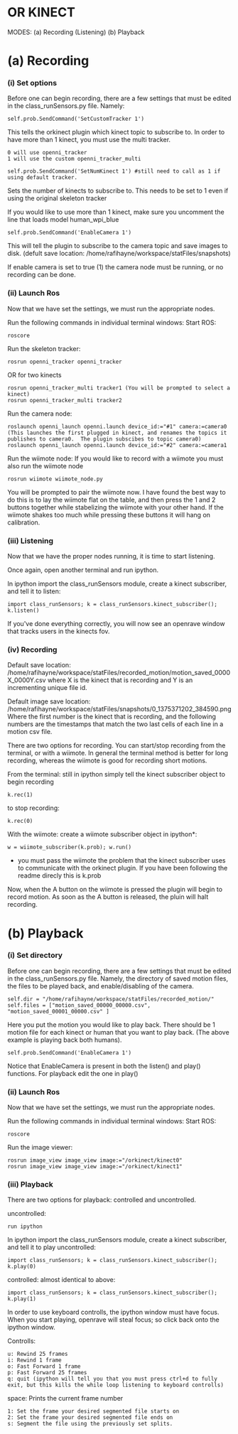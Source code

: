 OR KINECT
==========================

MODES:
    (a) Recording (Listening)
    (b) Playback


# (a) Recording

### (i) Set options

Before one can begin recording, there are a few settings that must be edited in the class_runSensors.py file.  Namely:

    self.prob.SendCommand('SetCustomTracker 1')

This tells the orkinect plugin which kinect topic to subscribe to. In order to have more than 1 kinect, you must use the multi tracker.

    0 will use openni_tracker
    1 will use the custom openni_tracker_multi
    
    self.prob.SendCommand('SetNumKinect 1') #still need to call as 1 if using default tracker.

Sets the number of kinects to subscribe to.  This needs to be set to 1 even if using the original skeleton tracker

If you would like to use more than 1 kinect, make sure you uncomment the line that loads model human_wpi_blue

    self.prob.SendCommand('EnableCamera 1')
    
This will tell the plugin to subscribe to the camera topic and save images to disk. (defult save location: /home/rafihayne/workspace/statFiles/snapshots)

If enable camera is set to true (1) the camera node must be running, or no recording can be done.

    
### (ii) Launch Ros

Now that we have set the settings, we must run the appropriate nodes.

Run the following commands in individual terminal windows:
Start ROS:

    roscore

Run the skeleton tracker:

    rosrun openni_tracker openni_tracker

OR for two kinects

    rosrun openni_tracker_multi tracker1 (You will be prompted to select a kinect)
    rosrun openni_tracker_multi tracker2

Run the camera node:

    roslaunch openni_launch openni.launch device_id:="#1" camera:=camera0 (This launches the first plugged in kinect, and renames the topics it publishes to camera0.  The plugin subscibes to topic camera0)
    roslaunch openni_launch openni.launch device_id:="#2" camera:=camera1

Run the wiimote node:
If you would like to record with a wiimote you must also run the wiimote node

    rosrun wiimote wiimote_node.py

You will be prompted to pair the wiimote now.  I have found the best way to do this is to lay the wiimote flat on the table, and then press the 1 and 2 buttons together while stabelizing the wiimote with your other hand.  If the wiimote shakes too much while pressing these buttons it will hang on calibration.

### (iii) Listening

Now that we have the proper nodes running, it is time to start listening.

Once again, open another terminal and run ipython.
                   
In ipython import the class_runSensors module, create a kinect subscriber, and tell it to listen:

    import class_runSensors; k = class_runSensors.kinect_subscriber(); k.listen()

If you've done everything correctly, you will now see an openrave window that tracks users in the kinects fov.

### (iv) Recording

Default save location: /home/rafihayne/workspace/statFiles/recorded_motion/motion_saved_0000X_0000Y.csv  where X is the kinect that is recording and Y is an incrementing unique file id.

Default image save location: /home/rafihayne/workspace/statFiles/snapshots/0_1375371202_384590.png
Where the first number is the kinect that is recording, and the following numbers are the timestamps that match the two last cells of each line in a motion csv file.
        
There are two options for recording.  You can start/stop recording from the terminal, or with a wiimote.  In general the terminal method is better for long recording, whereas the wiimote is good for recording short motions.

From the terminal: 
still in ipython simply tell the kinect subscriber object to begin recording

    k.rec(1)

to stop recording:

    k.rec(0)
            
With the wiimote:
create a wiimote subscriber object in ipython*:

    w = wiimote_subscriber(k.prob); w.run()

* you must pass the wiimote the problem that the kinect subscriber uses to communicate with the orkinect plugin. If you have been following the readme direcly this is k.prob

Now, when the A button on the wiimote is pressed the plugin will begin to record motion.  As soon as the A button is released, the pluin will halt recording.

# (b) Playback

### (i) Set directory

Before one can begin recording, there are a few settings that must be edited in the class_runSensors.py file.  Namely, the directory of saved motion files, the files to be played back, and enable/disabling of the camera.

    self.dir = "/home/rafihayne/workspace/statFiles/recorded_motion/"
    self.files = ["motion_saved_00000_00000.csv", "motion_saved_00001_00000.csv" ]

Here you put the motion you would like to play back.  There should be 1 motion file for each kinect or human that you want to play back. (The above example is playing back both humans).

    self.prob.SendCommand('EnableCamera 1')
    
Notice that EnableCamera is present in both the listen() and play() functions.  For playback edit the one in play()


### (ii) Launch Ros

Now that we have set the settings, we must run the appropriate nodes.

Run the following commands in individual terminal windows:
Start ROS:

    roscore
    
Run the image viewer:

    rosrun image_view image_view image:="/orkinect/kinect0"
    rosrun image_view image_view image:="/orkinect/kinect1"

### (iii) Playback

There are two options for playback: controlled and uncontrolled.

uncontrolled:

    run ipython

In ipython import the class_runSensors module, create a kinect subscriber, and tell it to play uncontrolled:

    import class_runSensors; k = class_runSensors.kinect_subscriber(); k.play(0)

controlled: almost identical to above:

    import class_runSensors; k = class_runSensors.kinect_subscriber(); k.play(1)

In order to use keyboard controlls, the ipython window must have focus.  When you start playing, openrave will steal focus; so click back onto the ipython window.

Controlls:

    u: Rewind 25 frames
    i: Rewind 1 frame
    o: Fast Forward 1 frame
    p: Fast Forward 25 frames
    q: quit (ipython will tell you that you must press ctrl+d to fully exit, but this kills the while loop listening to keyboard controlls)

space: Prints the current frame number

    1: Set the frame your desired segmented file starts on
    2: Set the frame your desired segmented file ends on
    s: Segment the file using the previously set splits.
